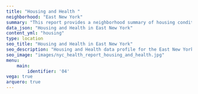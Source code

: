 ```yaml
---
title: "Housing and Health "
neighborhood: "East New York"
summary: "This report provides a neighborhood summary of housing conditions and related health outcomes. It also describes population characteristics that can increase vulnerability to housing hazards."
data_json: "Housing and Health in East New York"
content_yml: "housing"
type: location
seo_title: "Housing and Health in East New York"
seo_description: "Housing and Health data profile for the East New York neighborhood of NYC."
seo_image: "images/nyc_health_report_housing_and_health.jpg"
menu:
    main:
        identifier: '04'
vega: true
arquero: true
---
```

